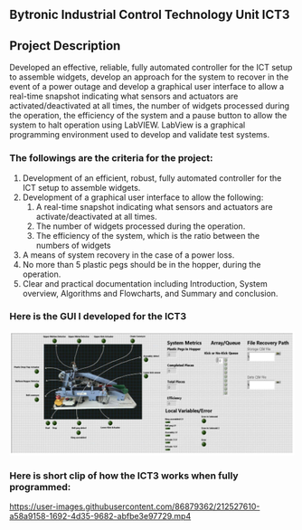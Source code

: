 ## Bytronic Industrial Control Technology Unit ICT3

## Project Description
Developed an effective, reliable, fully automated controller
for the ICT setup to assemble widgets, develop an approach for the system to recover in the
event of a power outage and develop a graphical user interface to allow a real-time snapshot
indicating what sensors and actuators are activated/deactivated at all times, the number of
widgets processed during the operation, the efficiency of the system and a pause button to
allow the system to halt operation using LabVIEW. LabView is a graphical programming
environment used to develop and validate test systems.

### The followings are the criteria for the project:
1. Development of an efficient, robust, fully automated controller for the ICT setup to 
assemble widgets. 
2. Development of a graphical user interface to allow the following: 
    1. A real-time snapshot indicating what sensors and actuators are activate/deactivated at all times.
    2. The number of widgets processed during the operation. 
    3. The efficiency of the system, which is the ratio between the numbers of widgets 
3. A means of system recovery in the case of a power loss. 
4. No more than 5 plastic pegs should be in the hopper, during the operation.
5. Clear and practical documentation including Introduction, System overview, Algorithms and 
Flowcharts, and Summary and conclusion. 

### Here is the GUI I developed for the ICT3
![My Image](image.png)


### Here is short clip of how the ICT3 works when fully programmed:
https://user-images.githubusercontent.com/86879362/212527610-a58a9158-1692-4d35-9682-abfbe3e97729.mp4


